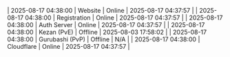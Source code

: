 | 2025-08-17 04:38:00 | Website | Online | 2025-08-17 04:37:57 |
| 2025-08-17 04:38:00 | Registration | Online | 2025-08-17 04:37:57 |
| 2025-08-17 04:38:00 | Auth Server | Online | 2025-08-17 04:37:57 |
| 2025-08-17 04:38:00 | Kezan (PvE) | Offline | 2025-08-03 17:58:02 |
| 2025-08-17 04:38:00 | Gurubashi (PvP) | Offline | N/A |
| 2025-08-17 04:38:00 | Cloudflare | Online | 2025-08-17 04:37:57 |
